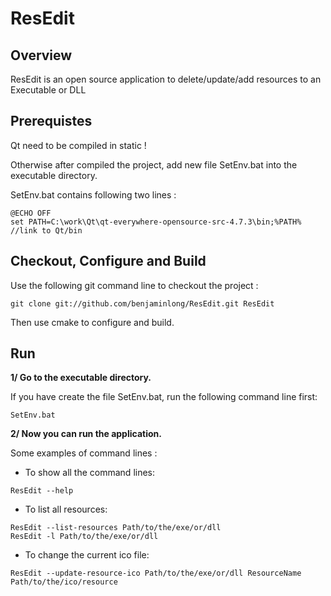 ResEdit
=======

Overview
--------

ResEdit is an open source application to delete/update/add resources to an Executable or DLL

Prerequistes
------------

Qt need to be compiled in static !

Otherwise after compiled the project, add new file SetEnv.bat into the executable directory.

SetEnv.bat contains following two lines :

```
@ECHO OFF
set PATH=C:\work\Qt\qt-everywhere-opensource-src-4.7.3\bin;%PATH% //link to Qt/bin
```


Checkout, Configure and Build
-----------------------------

Use the following git command line to checkout the project :

    git clone git://github.com/benjaminlong/ResEdit.git ResEdit

Then use cmake to configure and build.

Run
---
**1/ Go to the executable directory.**

If you have create the file SetEnv.bat, run the following command line first:

    SetEnv.bat

**2/ Now you can run the application.**

Some examples of command lines :

* To show all the command lines:

```
ResEdit --help
```
* To list all resources:

```
ResEdit --list-resources Path/to/the/exe/or/dll
ResEdit -l Path/to/the/exe/or/dll
```
* To change the current ico file:

```
ResEdit --update-resource-ico Path/to/the/exe/or/dll ResourceName Path/to/the/ico/resource
```
